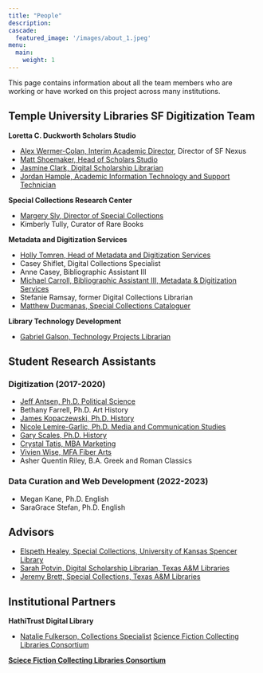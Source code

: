 ```yaml
---
title: "People"
description: 
cascade:
  featured_image: '/images/about_1.jpeg'
menu:
  main:
    weight: 1
---
```


This page contains information about all the team members who are working or have worked on this project across many institutions.

## Temple University Libraries SF Digitization Team

**Loretta C. Duckworth Scholars Studio**
* [Alex Wermer-Colan, Interim Academic Director](https://library.temple.edu/people/alex-wermer-colan-ph-d), Director of SF Nexus
* [Matt Shoemaker, Head of Scholars Studio](https://library.temple.edu/people/jasmine-clark)
* [Jasmine Clark, Digital Scholarship Librarian](https://library.temple.edu/people/jasmine-clark)
* [Jordan Hample, Academic Information Technology and Support Technician](https://library.temple.edu/people/jordan-hample)

**Special Collections Research Center**
* [Margery Sly, Director of Special Collections](https://library.temple.edu/people/margery-n-sly)
* Kimberly Tully, Curator of Rare Books

**Metadata and Digitization Services**
* [Holly Tomren, Head of Metadata and Digitization Services](https://library.temple.edu/people/holly-tomren)
* Casey Shiflet, Digital Collections Specialist
* Anne Casey, Bibliographic Assistant III
* [Michael Carroll, Bibliographic Assistant III, Metadata & Digitization Services](https://library.temple.edu/people/michael-carroll)
* Stefanie Ramsay, former Digital Collections Librarian
* [Matthew Ducmanas, Special Collections Cataloguer](https://library.temple.edu/people/matthew-ducmanas) 

**Library Technology Development**
* [Gabriel Galson, Technology Projects Librarian](https://library.temple.edu/people/gabe-galson)

## Student Research Assistants 
### Digitization (2017-2020)
* [Jeff Antsen, Ph.D. Political Science](https://liberalarts.temple.edu/academics/faculty/antsen-jeff)
* Bethany Farrell, Ph.D. Art History
* [James Kopaczewski, Ph.D. History](https://jameskopaczewski.com)
* [Nicole Lemire-Garlic, Ph.D. Media and Communication Studies](https://klein.temple.edu/student/nicole-lemire-garlic)
* [Gary Scales, Ph.D. History](http://www.urbandigitalhistory.com)
* [Crystal Tatis, MBA Marketing](https://sites.temple.edu/tudsc/crystal-tatis-profile-picture/)
* [Vivien Wise, MFA Fiber Arts](https://www.vivienwise.com)
* Asher Quentin Riley, B.A. Greek and Roman Classics

### Data Curation and Web Development (2022-2023)
* Megan Kane, Ph.D. English
* SaraGrace Stefan, Ph.D. English

## Advisors
* [Elspeth Healey, Special Collections, University of Kansas Spencer Library](https://lib.ku.edu/elspeth-healey)
* [Sarah Potvin, Digital Scholarship Librarian, Texas A&M Libraries](https://library.tamu.edu/directory/people/spotvin)
* [Jeremy Brett, Special Collections, Texas A&M Libraries](https://cushing.library.tamu.edu/collecting/scifi.html)
  
## Institutional Partners
**HathiTrust Digital Library**
* [Natalie Fulkerson, Collections Specialist](https://www.lib.umich.edu/users/nfulkers)
[Science Fiction Collecting Libraries Consortium](http://sfspecialcollections.pbworks.com/w/page/75733229/D)

[**Sciece Fiction Collecting Libraries Consortium**](http://sfspecialcollections.pbworks.com/w/page/75814541/About%20the%20SciFi%20Collection%20Libraries%20Consortium%20(SFCLC))

